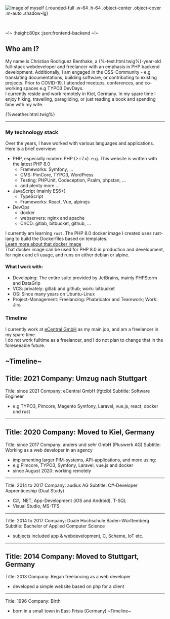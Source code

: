 ![Image of myself](build/images/IMG_5233.jpg) {.rounded-full .w-64 .h-64 .object-center .object-cover .m-auto .shadow-lg}

<br />

~!~
:height:80px
:json:frontend-backend
~!~

## Who am I?

My name is Christian Rodriguez Benthake, a {%-test.html.twig%}-year-old full-stack webdeveloper and freelancer with an emphasis in PHP backend development. 
Additionally, I am engaged in the OSS-Community - e.g translating documentations, building software, or contributing to existing projects. Prior to COVID-19, I attended meetups, conferences, and co-working spaces e.g TYPO3 DevDays.<br />
I currently reside and work remotely in Kiel, Germany. In my spare time I enjoy hiking, travelling, paragliding, or just reading a book and spending time with my wife.
<br />

{%weather.html.twig%}

--------------------------------

### My technology stack

Over the years, I have worked with various languages and applications.   
Here is a brief overview:

- PHP, especially modern PHP (>=7.x). e.g. This website is written with the latest PHP 8.0
  - Frameworks: Symfony, ...
  - CMS: PimCore, TYPO3, WordPress
  - Testing: PHPUnit, Codeception, Psalm, phpstan, ...
  - and plenty more ...
- JavaScript (mainly ES6+)
  - TypeScript
  - Frameworks: React, Vue, alpinejs
- DevOps
  - docker
  - webservers: nginx and apache
  - CI/CD: gitlab, bitbucket, github, ...
  
I currently am learning `rust`. The PHP 8.0 docker image I created uses rust-lang to build the Dockerfiles based on templates.  
[Learn more about that docker image](https://github.com/ChrisB9/php8-xdebug)  
That docker image can be used for PHP 8.0 in production and development, for nginx and cli usage, and runs on either debian or alpine.

#### What I work with:

- Developing: The entire suite provided by JetBrains, mainly PHPStorm and DataGrip
- VCS: privately: gitlab and github; work: bitbucket
- OS: Since many years on Ubuntu-Linux
- Project-Management: Freelancing: Phabricator and Teamwork; Work: Jira

### Timeline

I currently work at [eCentral GmbH](https://ecentral.de) as my main job, and am a freelancer in my spare time.  
I do not work fulltime as a freelancer, and I do not plan to change that in the foreseeable future.

~Timeline~
---
Title: 2021
Company: Umzug nach Stuttgart
---
Title: since 2021
Company: eCentral GmbH (fgtclb)
Subtitle: Software Engineer
- e.g TYPO3, Pimcore, Magento Symfony, Laravel, vue.js, react, docker und rust
---
Title: 2020
Company: Moved to Kiel, Germany
---
Title: since 2017
Company: anders und sehr GmbH (Pluswerk AG)
Subtitle: Working as a web developer in an agency
- implementing larger PIM-systems, API-applications, and more using:
- e.g Pimcore, TYPO3, Symfony, Laravel, vue.js and docker
- since August 2020: working remotely
---
Title: 2014 to 2017
Company: audius AG
Subtitle: C#-Developer Apprenticeship (Dual Study)
- C#, .NET, App-Development (iOS and Android), T-SQL
- Visual Studio, MS-TFS
---
Title: 2014 to 2017
Company: Duale Hochschule Baden-Württemberg
Subtitle: Bachelor of Applied Computer Science
- subjects included app & webdevelopment, C, Scheme, IoT etc.
---
Title: 2014
Company: Moved to Stuttgart, Germany
---
Title: 2013
Company: Began freelancing as a web developer 
- developed a simple website based on php for a client
---
Title: 1996
Company: Birth
- born in a small town in East-Frisia (Germany)
~Timeline~
